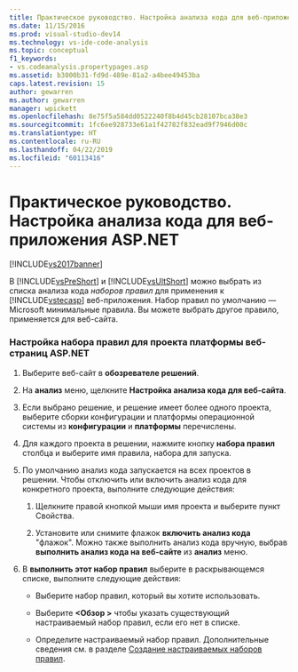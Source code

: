 ```yaml
---
title: Практическое руководство. Настройка анализа кода для веб-приложения ASP.NET | Документация Майкрософт
ms.date: 11/15/2016
ms.prod: visual-studio-dev14
ms.technology: vs-ide-code-analysis
ms.topic: conceptual
f1_keywords:
- vs.codeanalysis.propertypages.asp
ms.assetid: b3000b31-fd9d-489e-81a2-a4bee49453ba
caps.latest.revision: 15
author: gewarren
ms.author: gewarren
manager: wpickett
ms.openlocfilehash: 8e75f5a584dd0522240f8b4d45cb28107bca38e3
ms.sourcegitcommit: 1fc6ee928733e61a1f42782f832ead9f7946d00c
ms.translationtype: HT
ms.contentlocale: ru-RU
ms.lasthandoff: 04/22/2019
ms.locfileid: "60113416"
---
```

# <a name="how-to-configure-code-analysis-for-an-aspnet-web-application"></a>Практическое руководство. Настройка анализа кода для веб-приложения ASP.NET
[!INCLUDE[vs2017banner](../includes/vs2017banner.md)]

В [!INCLUDE[vsPreShort](../includes/vspreshort-md.md)] и [!INCLUDE[vsUltShort](../includes/vsultshort-md.md)] можно выбрать из списка анализа кода *наборов правил* для применения к [!INCLUDE[vstecasp](../includes/vstecasp-md.md)] веб-приложения. Набор правил по умолчанию — Microsoft минимальные правила. Вы можете выбрать другое правило, применяется для веб-сайта.  
  
### <a name="to-configure-a-rule-set-for-an-aspnet-page-framework-project"></a>Настройка набора правил для проекта платформы веб-страниц ASP.NET  
  
1. Выберите веб-сайт в **обозревателе решений**.  
  
2. На **анализ** меню, щелкните **Настройка анализа кода для веб-сайта**.  
  
3. Если выбрано решение, и решение имеет более одного проекта, выберите сборки конфигурации и платформы операционной системы из **конфигурации** и **платформы** перечислены.  
  
4. Для каждого проекта в решении, нажмите кнопку **набора правил** столбца и выберите имя правила, набора для запуска.  
  
5. По умолчанию анализ кода запускается на всех проектов в решении. Чтобы отключить или включить анализ кода для конкретного проекта, выполните следующие действия:  
  
    1. Щелкните правой кнопкой мыши имя проекта и выберите пункт Свойства.  
  
    2. Установите или снимите флажок **включить анализ кода** "флажок". Можно также выполнить анализ кода вручную, выбрав **выполнить анализ кода на веб-сайте** из **анализ** меню.  
  
6. В **выполнить этот набор правил** выберите в раскрывающемся списке, выполните следующие действия:  
  
    - Выберите набор правил, который вы хотите использовать.  
  
    - Выберите  **\<Обзор >** чтобы указать существующий настраиваемый набор правил, если его нет в списке.  
  
    - Определите настраиваемый набор правил. Дополнительные сведения см. в разделе [Создание настраиваемых наборов правил](../code-quality/creating-custom-code-analysis-rule-sets.md).
